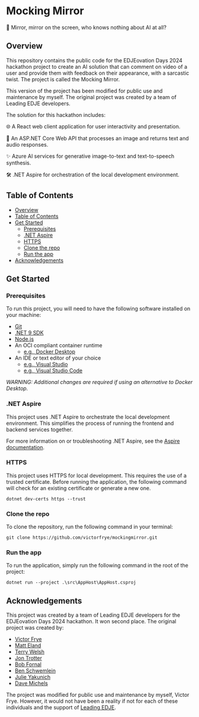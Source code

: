 # Mocking Mirror

🤡 Mirror, mirror on the screen, who knows nothing about AI at all?

## Overview

This repository contains the public code for the EDJEovation Days 2024 hackathon project to create an AI solution that can comment on video of a user and provide them with feedback on their appearance, with a sarcastic twist. The project is called the Mocking Mirror.

This version of the project has been modified for public use and maintenance by myself. The original project was created by a team of Leading EDJE developers.

The solution for this hackathon includes:

🌐 A React web client application for user interactivity and presentation.

💜 An ASP.NET Core Web API that processes an image and returns text and audio responses.

✨ Azure AI services for generative image-to-text and text-to-speech synthesis.

🛠️ .NET Aspire for orchestration of the local development environment.

## Table of Contents

- [Overview](#overview)
- [Table of Contents](#table-of-contents)
- [Get Started](#get-started)
  - [Prerequisites](#prerequisites)
  - [.NET Aspire](#net-aspire)
  - [HTTPS](#https)
  - [Clone the repo](#clone-the-repo)
  - [Run the app](#run-the-app)
- [Acknowledgements](#acknowledgements)

## Get Started

### Prerequisites

To run this project, you will need to have the following software installed on your machine:

- [Git](https://git-scm.com/downloads)
- [.NET 9 SDK](https://dotnet.microsoft.com/en-us/download)
- [Node.js](https://nodejs.org/en/download/)
- An OCI compliant container runtime
  - [e.g., Docker Desktop](https://www.docker.com/get-started/)
- An IDE or text editor of your choice
  - [e.g., Visual Studio](https://visualstudio.microsoft.com/downloads/)
  - [e.g., Visual Studio Code](https://code.visualstudio.com/download)

*WARNING: Additional changes are required if using an alternative to Docker Desktop.*

### .NET Aspire

This project uses .NET Aspire to orchestrate the local development environment. This simplifies the process of running the frontend and backend services together.

For more information on or troubleshooting .NET Aspire, see the [Aspire documentation](https://learn.microsoft.com/en-us/dotnet/aspire/get-started/aspire-overview).

### HTTPS

This project uses HTTPS for local development. This requires the use of a trusted certificate. Before running the application, the following command will check for an existing certificate or generate a new one.

```pwsh
dotnet dev-certs https --trust
```

### Clone the repo

To clone the repository, run the following command in your terminal:

```pwsh
git clone https://github.com/victorfrye/mockingmirror.git
```

### Run the app

To run the application, simply run the following command in the root of the project:

```pwsh
dotnet run --project .\src\AppHost\AppHost.csproj
```

## Acknowledgements

This project was created by a team of Leading EDJE developers for the EDJEovation Days 2024 hackathon. It won second place. The original project was created by:

- [Victor Frye](https://linkedin.com/in/victorfrye)
- [Matt Eland](https://linkedin.com/in/matteland/)
- [Terry Welsh](https://linkedin.com/in/terry-welsh/)
- [Jon Trotter](https://linkedin.com/in/jon-trotter/)
- [Bob Fornal](https://linkedin.com/in/rfornal/)
- [Ben Schwemlein](https://linkedin.com/in/benschwemlein/)
- [Julie Yakunich](https://linkedin.com/in/julieyakunich/)
- [Dave Michels](https://linkedin.com/in/davidmichels/)

The project was modified for public use and maintenance by myself, Victor Frye. However, it would not have been a reality if not for each of these individuals and the support of [Leading EDJE](https://leadingedje.com/).

